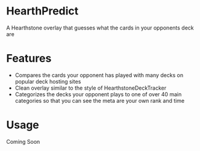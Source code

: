 # HearthPredict
A Hearthstone overlay that guesses what the cards in your opponents deck are

# Features
* Compares the cards your opponent has played with many decks on popular deck hosting sites
* Clean overlay similar to the style of HearthstoneDeckTracker
* Categorizes the decks your opponent plays to one of over 40 main categories so that you can see the meta are your own rank and time

# Usage
Coming Soon





